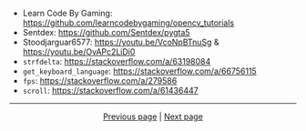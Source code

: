 - Learn Code By Gaming: <https://github.com/learncodebygaming/opencv_tutorials>
- Sentdex: <https://github.com/Sentdex/pygta5>
- Stoodjarguar6577: <https://youtu.be/VcoNpBTnuSg> & <https://youtu.be/OvAPc2LiDi0>
- `strfdelta`: <https://stackoverflow.com/a/63198084>
- `get_keyboard_language`: <https://stackoverflow.com/a/66756115>
- `fps`: <https://stackoverflow.com/a/279586>
- `scroll`: <https://stackoverflow.com/a/61436447>

<hr>

<div align="center">
<a href="https://github.com/kevingrillet/Py-ForzaHorizon5-Tools/wiki/Get-Started">Previous page</a>
|
<a href="https://github.com/kevingrillet/Py-ForzaHorizon5-Tools/wiki/Contribute">Next page</a>
</div>

